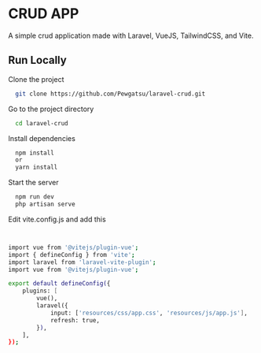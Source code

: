# CRUD APP

A simple crud application made with Laravel, VueJS, TailwindCSS, and Vite.


## Run Locally

Clone the project

```bash
  git clone https://github.com/Pewgatsu/laravel-crud.git
```

Go to the project directory

```bash
  cd laravel-crud
```

Install dependencies

```bash
  npm install
  or
  yarn install
```

Start the server

```bash
  npm run dev
  php artisan serve
```

Edit vite.config.js and add this
```bash


import vue from '@vitejs/plugin-vue';
import { defineConfig } from 'vite';
import laravel from 'laravel-vite-plugin';
import vue from '@vitejs/plugin-vue';

export default defineConfig({
    plugins: [
        vue(),
        laravel({
            input: ['resources/css/app.css', 'resources/js/app.js'],
            refresh: true,
        }),
    ],
});


```


